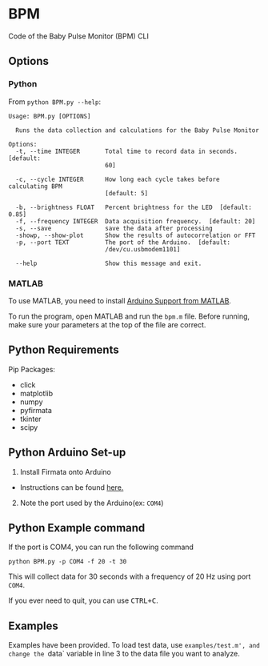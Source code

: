 # BPM

Code of the Baby Pulse Monitor (BPM) CLI

## Options


### Python

From `python BPM.py --help`:

```
Usage: BPM.py [OPTIONS]

  Runs the data collection and calculations for the Baby Pulse Monitor

Options:
  -t, --time INTEGER       Total time to record data in seconds.  [default:
                           60]

  -c, --cycle INTEGER      How long each cycle takes before calculating BPM
                           [default: 5]

  -b, --brightness FLOAT   Percent brightness for the LED  [default: 0.85]
  -f, --frequency INTEGER  Data acquisition frequency.  [default: 20]
  -s, --save               save the data after processing
  -showp, --show-plot      Show the results of autocorrelation or FFT
  -p, --port TEXT          The port of the Arduino.  [default:
                           /dev/cu.usbmodem1101]

  --help                   Show this message and exit.
```

### MATLAB

To use MATLAB, you need to install [Arduino Support from MATLAB](https://www.mathworks.com/hardware-support/arduino-matlab.html).

To run the program, open MATLAB and run the `bpm.m` file. Before running, make sure your parameters at the top of the file are correct.

## Python Requirements

Pip Packages:

- click
- matplotlib
- numpy
- pyfirmata
- tkinter
- scipy

## Python Arduino Set-up

1. Install Firmata onto Arduino
  - Instructions can be found [here.](https://ecraft2learn.github.io/uui/about/firmata-installation-instructions.pdf)
2. Note the port used by the Arduino(ex: `COM4`)

## Python Example command

If the port is COM4, you can run the following command

```
python BPM.py -p COM4 -f 20 -t 30
```

This will collect data for 30 seconds with a frequency of 20 Hz using port `COM4`.

If you ever need to quit, you can use <kbd>CTRL+C</kbd>.

## Examples

Examples have been provided. To load test data, use `examples/test.m', and change the `data` variable in line 3 to the data file you want to analyze.
